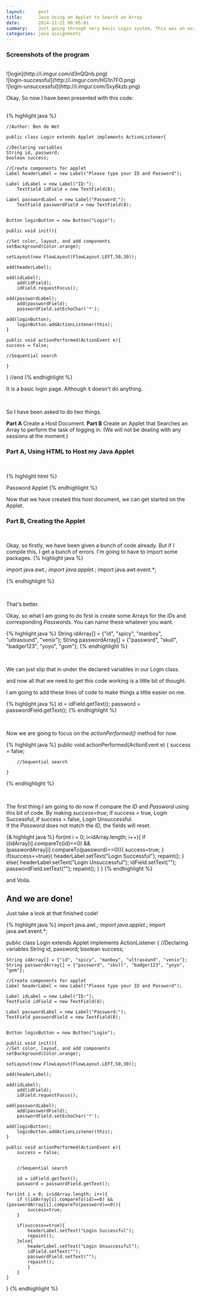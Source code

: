 ```yaml
---
layout:     post
title:      Java Using an Applet to Search an Array
date:       2014-11-21 09:05:01
summary:    Just going through very basic Login system, This was an assignment given to me a few days ago, I decided to blog it up because it is a great way to keep a tab on what I am doing at the moment.
categories: java assignments
---
```


### Screenshots of the program 
<br>
![login](http://i.imgur.com/d3nQQnb.png)<br>
![login-successful](http://i.imgur.com/HG1n7FO.png)<br>
![login-unsuccessful](http://i.imgur.com/Sxy6kzb.png)<br>

Okay, So now I have been presented with this code:

<br>
{% highlight java %}
	
	//Author: Ben de Wet
	
	public class Login extends Applet implements ActionListener{

	//Declaring variables
	String id, password;
	boolean success;

	//Create components for applet
	Label headerLabel = new Label("Please type your ID and Password");

	Label idLabel = new Label("ID:");
		TextField idField = new TextField(8);

	Label passwordLabel = new Label("Password:");
		TextField passwordField = new TextField(8);


	Button loginButton = new Button("Login");

	public void init(){
	
	//Set color, layout, and add components
	setBackground(Color.orange);

	setLayout(new FlowLayout(FlowLayout.LEFT,50,30));

	add(headerLabel);

	add(idLabel);
		add(idField);
		idField.requestFocus();

	add(passwordLabel);
		add(passwordField);
		passwordField.setEchoChar('*');

	add(loginButton);
		loginButton.addActionListener(this);
	}

	public void actionPerformed(ActionEvent e){
	success = false;

	//Sequential search

	}
} //end
{% endhighlight %}
<br>

It is a basic login page. Although it doesn't do anything.

<br>

So I have been asked to do two things.

<b>Part A</b> Create a Host Document.
<b>Part B</b> Create an Applet that Searches an Array to perform the task of logging in. (We will not be dealing with any sessions at the moment.)

### Part A, Using HTML to Host my Java Applet

<br>

{% highlight html %}
<html>
<head>
	<title>
		Password Applet
	</title>
</head>
<body>
	<applet code="PasswordApplet.class" width="300" height="300">
		Password Applet
	</applet>
</body>
</html>
{% endhighlight %}
<br>

Now that we have created this host document, we can get started on the Applet.

### Part B, Creating the Applet

<br>

Okay, so firstly, we have been given a bunch of code already. But if I compile this, I get a bunch of errors. I'm going to have to import some packages.
{% highlight java %}

import java.awt.*;
import java.applet.*;
import java.awt.event.*;

{% endhighlight %}

<br>

That's better.

Okay, so what I am going to do first is create some Arrays for the <i>IDs</i> and corresponding <i>Passwords</i>.
You can name these whatever you want.

{% highlight java %}
	String idArray[] = {"id", "spicy", "manboy", "ultrasound", "venix"};
	String passwordArray[] = {"password", "skull", "badger123", "yoyo", "gom"};
{% endhighlight %}

<br>

We can just slip that in under the declared variables in our Login class.

and now all that we need to get this code working is a little bit of thought.

I am going to add these lines of code to make things a little easier on me.

{% highlight java %}
id = idField.getText();
password = passwordField.getText();
{% endhighlight %}

<br>

Now we are going to focus on the <i>actionPerformed()</i> method for now.

{% highlight java %}
public void actionPerformed(ActionEvent e)
	{
		success = false;

		//Sequential search

	}
{% endhighlight %}

<br>

The first thing I am going to do now if compare the <i>ID</i> and <i>Password</i> using this bit of code. By making <i>success</i>=<i>true</i>; if success = true, Login Successful, if success = false, Login Unsuccessful.
<br>
If the <i>Password</i> does not match the <i>ID</i>, the fields will reset.

{& highlight java %}
for(int i = 0; i<idArray.length; i++){
	if ((idArray[i].compareTo(id)==0) && (passwordArray[i].compareTo(password)==0)){
		success=true;
	}
	if(success==true){
		headerLabel.setText("Login Successful");
		repaint();
	}
	else{
		headerLabel.setText("Login Unsuccessful");
			idField.setText("");
    		passwordField.setText("");
    		repaint();
    	  }
}
{% endhighlight %}

and Voila.

## And we are done! 

Just take a look at that finished code!

{% highlight java %}
import java.awt.*;
import java.applet.*;
import java.awt.event.*;

public class Login extends Applet implements ActionListener
{
	//Declaring variables
	String id, password;
	boolean success;

	String idArray[] = {"id", "spicy", "manboy", "ultrasound", "venix"};
	String passwordArray[] = {"password", "skull", "badger123", "yoyo", "gom"};

	//Create components for applet
	Label headerLabel = new Label("Please type your ID and Password");

	Label idLabel = new Label("ID:");
	TextField idField = new TextField(8);

	Label passwordLabel = new Label("Password:");
	TextField passwordField = new TextField(8);


	Button loginButton = new Button("Login");

	public void init(){
	//Set color, layout, and add components
	setBackground(Color.orange);

	setLayout(new FlowLayout(FlowLayout.LEFT,50,30));

	add(headerLabel);

	add(idLabel);
		add(idField);
		idField.requestFocus();

	add(passwordLabel);
		add(passwordField);
		passwordField.setEchoChar('*');

	add(loginButton);
		loginButton.addActionListener(this);
	}

	public void actionPerformed(ActionEvent e){
		success = false;
      
      
		//Sequential search
      
		id = idField.getText();
		password = passwordField.getText();
      
	for(int i = 0; i<idArray.length; i++){
		if ((idArray[i].compareTo(id)==0) && (passwordArray[i].compareTo(password)==0)){
			success=true;
		}
		
		if(success==true){
			headerLabel.setText("Login Successful");
			repaint();
		}else{
			headerLabel.setText("Login Unsuccessful");
			idField.setText("");
			passwordField.setText("");
			repaint();
			}
		}
	}
}
{% endhighlight %}
